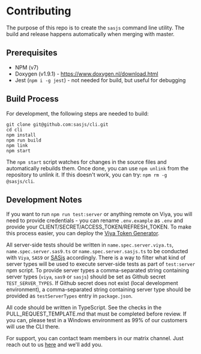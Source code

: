 # Contributing

The purpose of this repo is to create the `sasjs` command line utility. The build and release happens automatically when merging with master.

## Prerequisites

* NPM (v7)
* Doxygen (v1.9.1) - https://www.doxygen.nl/download.html
* Jest (`npm i -g jest`) - not needed for build, but useful for debugging

## Build Process
For development, the following steps are needed to build:

```
git clone git@github.com:sasjs/cli.git
cd cli
npm install
npm run build
npm link
npm start
```

The `npm start` script watches for changes in the source files and automatically rebuilds them.  Once done, you can use `npm unlink` from the repository to unlink it.  If this doesn't work, you can try: `npm rm -g @sasjs/cli`.

## Development Notes

If you want to run `npm run test:server` or anything remote on Viya, you will need to provide credentials - you can rename `.env.example` as `.env` and provide your CLIENT/SECRET/ACCESS_TOKEN/REFRESH_TOKEN.  To make this process easier, you can deploy the [Viya Token Generator](https://sasjs.io/apps/#viya-client-token-generator).

All server-side tests should be written in `name.spec.server.viya.ts`, `name.spec.server.sas9.ts` or `name.spec.server.sasjs.ts` to be conducted with `Viya`, `SAS9` or [SASjs](https://server.sasjs.io) accordingly. There is a way to filter what kind of server types will be used to execute server-side tests as part of `test:server` npm script. To provide server types a comma-separated string containing server types (`viya`, `sas9` or `sasjs`) should be set as Github secret `TEST_SERVER_TYPES`. If Github secret does not exist (local development environment), a comma-separated string containing server type should be provided as `testServerTypes` entry in `package.json`.

All code should be written in TypeScript. See the checks in the PULL_REQUEST_TEMPLATE.md that must be completed before review.  If you can, please test in a Windows environment as 99% of our customers will use the CLI there.

For support, you can contact team members in our matrix channel.  Just reach out to us [here](https://matrix.to/#/%23sasjs:4gl.io) and we'll add you.
